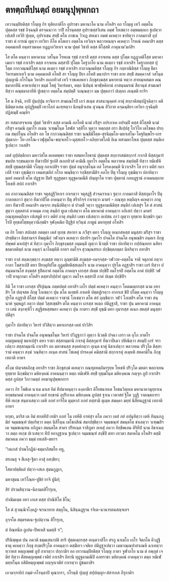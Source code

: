 <h1>ตทตฺถทีปนตฺถํ อยมนุปุพฺพกถา</h1>
<p> เทวานมฺปิยติสฺส รโญฺญ กิร ทุติยภาติโก อุปราชา มหานาโค นาม อโหสิฯ อถ รโญฺญ เทวี อตฺตโน ปุตฺตสฺส รชฺชํ อิจฺฉนฺติ ตรจฺฉนาวา วาปิํ กโรนฺตสฺส อุปราชสฺสวิเสน อมฺพํ โยเชตฺวา อมฺพมตฺถเก ฐเปตฺวา เปเสสิ เทวิยิ ปุเตฺต, อุปราเชน สทฺธิํ คโต ภาชเน วิวเฎ สยเมว อมพํ คเหตฺวา ขาทิตฺวา กาลมกาสิ อุปราชา ตํ การณํ ญตฺวา เทวิยา ภีโต ตโตเยว อตฺตโน เทวิญฺจ พลวาหนญฺจ คเหตฺวา โรหณํ อคมาสิฯ ตสฺส อคฺคมเหสิ อนฺตรามเคฺค ยฎฺฎาลวิหาเร นาม ปุตฺตํ วิชายิ ตสฺส ติโสฺสติ ภาตุนาม’มกํสิฯ</p>


<p>โส ตโต คนฺตฺวา มหาคาเม วสโนฺต โรหเณ รชฺชํ กาเรสิ ตสฺส อจฺจเยน ตสฺส ปุโตฺต ยฎฺฎาลติโสฺส มหาคาเมเยว รชฺชํ กาเรสิฯ ตสฺส อจฺจเยน ตสฺสาปิ ปุโตฺต โคฐาภโย นาม ตเตฺถว รชฺชํ กาเรสิฯ โคฐาภยสฺส ปุโตฺต กากวณฺณติโสฺส นาม ตเตฺถว รชฺชํ กาเรสิฯ กากวณฺณติสฺส รโญฺญ กิร กลฺยาณิติสฺส รโญฺญ ธีตา วิหารมหาเทวี นาม อคฺคมเหสิ อโหสิ สา รโญฺญ ปิยา อโหสิ มนาปาฯ ราชา ตาย สทฺธิํ สมคฺควาสํ วสโนฺต ปุญฺญานิ กโรโนฺต วิหาสิฯ อเถกทิวสํ เทวี ราชเคเหเยว ภิกฺขุสงฺฆสฺส มหาทานํ ทตฺวา สายณฺหสมเย  คณฺธมาลาทีนิ คาหาเปตฺวา ธมฺมํ โสตุํ วิหารํคตา, ตตฺถ นิปนฺนํ พาฬฺหคิลานํ อาสนฺนมรณํ สีลวนฺตํ สามเณรํ ทิสฺวา คณฺธมาลาทีหิ ปูเชตฺวา อตฺตโน สมฺปตฺติํ วเณฺณตฺวา มม ปุตฺตภาวํ ปเตฺถถ ภเนฺตติ ยาจิฯ</p>


<p>โส น อิจฺฉิ, ยาปิ ปุนปฺปุน ยาจิเยวฯ สามเณโรปิ เอวํ สเนฺต สาสนานุคฺคหํ กาตุํ สกฺกาติสมฺปฎิจฺฉิตฺวา คตินิมิตฺตวเสน อุปฎฺฐิตมฺปิ เทวโลกํ ฉเฑฺฑตฺวา นิกนฺติวเสน สุวณฺณ สิวิกาย คจฺฉนฺติยา เทวิยา กุจฺฉิมฺหิ ปฎิสณฺธิํ คณฺหิฯ</p>


<p>สา ทสมาสจฺจเยน ปุตฺตํ วิชายิฯ ตสฺส คามณิ อภโยติ นามํ กริํสุฯ อปรภาเค อปรมฺปิ ตสฺส ติโสฺสติ นามํ กริํสุฯ คามณิ กุมาโร กเมน วเฑฺฒโนฺต โสฬส วสฺสิโก หุตฺวา หตฺถสฺส ถรา สิเปฺปสุ โกวิโท เตโชพล ปรกฺกม สมฺปโนฺน อโหสิฯ อถ โข กากวณฺณติสฺส ราชา นณฺธิมิโตฺต-สุรนิมฺมโล-มหาเสโน-โคฐยิมฺพโร-เถรปุตฺตาภ- โย-ภรโณ-เวฬุสุมโน-ขญฺจเทโว-ผุสฺสเทโว-ลภิยฺยวสโภติ อิเม ทสามหาโยเธ ปุตฺตสฺส สนฺติเก ฐเปตฺวา วาเสสิฯ</p>


<p>เตสํ อุปฺปตฺติกถา มหาวํสโต คเหตพฺพา ราชา ทสมหาโยธานํ ปุตฺตสฺส สกฺการสมํสกฺการํ กาเรสิ ติสฺสกุมารํ ชนปท รกฺขนตฺถาย ทีฆวาปิยํ ฐเปสิ อเถกทิวสํ คามิณี กุมาโร อตฺตโน พลวาหน สมฺปตฺติํ ทิสฺวา ทมิเฬหิ สทฺธิํ ยุชฺฌสฺสามีติ รโญฺญ กถาเปสิฯ ราชา ปุตฺตํ อนุรกฺขโนฺต อลํ โอรคงฺคนฺติ นิวาเรสิฯ โส ยาว ตติยํ กถาเปสิ ราชา กุชฺฌิตฺวา เหมสงฺขลิกํ กโรถ พณฺธิตฺวา รกฺขิสฺสามีติฯ อภโย ปิตุ รโญฺญ กุชฺฌิตฺวา ปลายิตฺวา มลยํ อคมาสิ ตโต ปฎฺฐาย ปิตริ ทุฎฺฐตฺตา ทุฎฺฐคามณีติ ปญฺญาโต ราชา ปุตฺตานํ กลหฎฺฐานํ อาคมนตฺถาย โยเธหิ สปถํ กาเรสิฯ</p>


<p>อถ กากวณฺณติสฺส ราชา จตุสฎฺฐิวิหาเร กาเรตฺวา จตุสฎฺฐิ สํวจฺฉราเนว ฐตฺวา กาลมกาสิ ติสฺสกุมาโร ปิตุกาลกตภาวํ สุตฺวา ทีฆวาปิโต อาคนฺตฺวา ปิตุ สรีรกิจฺจํ กาเรตฺวา มาตรํ - กณฺฑุล หตฺถิญฺจ คเหตฺวา ภาตุ ภยา ทีฆวาปิํ อคมาสิฯ อมจฺจา สนฺนิปติตฺวา ตํ ปวตฺติํ วตฺวา ทุฎฺฐคามณิติสฺส สนฺติกํ เปเสสุํฯ โส ตํ สาสนํ สุตฺวา ภุตฺตสาลํ อาคมฺม ภาตุ สนฺติกํ ทูเต เปเสตฺวา ตโต มหาคามํ อาคนฺตฺวา อภิเสกํ ปตฺวา มาตรํ กณฺฑุลหตฺถิญฺจ เปเสตูติ ยาว ตติยํ ภาตุ สนฺติกํ เลขา เปเสตฺวา อเปสน ภาวํ ญตฺวา ยุทฺธาย นิกฺขมิฯ กุมาโรปิ ยุทฺธสโชฺชหุตฺวานิกฺขมิฯ จุฬงฺคณิย ปิฎฺฐิยํ ทฺวินฺนํ ภาตูนํ มหายุทฺธํ อโหสิฯ</p>


<p>เต  กิร โยธา สปถสฺส กตตฺตา เตสํ ยุเทฺธ สหายา น ภวิํสุฯ ตทา รโญฺญ อเนกสหสฺส มนุสฺสา มริํสุฯ ราชา ปรชฺชิตฺวา ติสฺสามจฺจํ ทิฆตุณิกํ วฬวญฺจ คเหตฺวา ปลายิฯ กุมาโร ปจฺฉโต ปจฺฉโต อนุพณฺธิฯ อนฺตเร ภิกฺขุ ปพฺพตํ มาเปสุํฯ ตํ ทิสฺวา กุมาโร ภิกฺขุสงฺฆสฺส กมฺมนฺติ ญตฺวา นิวตฺติ ราชา ปลายิตฺวา กปฺปณฺทกร นทิยา ชลมาลติตฺถํ นาม คนฺตฺวํ ฉาโตมฺหิติ อาหฯ อมโจฺจ สุวณฺณสรเก ปกฺขิตฺตภตฺตา นิหริตฺวา อทาสิฯ</p>


<p>ราชา กาลํ สลฺลเกฺขตฺวา สงฺฆสฺส ทตฺวา ภุญฺชามิติ สงฺฆสฺส-อมจฺจสฺส-วฬวาย-อตฺตโน จาติ จตุภาคํ กตฺวา กาลา โฆสาเปสิ ตทา ปิยงฺคุทิปโต กุฎุมฺพิยติสฺสเตฺถโร นาม อาคนฺตฺวา ปุรโต อฎฺฐาสิฯ ราชา เถรํ ทิสฺวา ปสนฺนมานโส สงฺฆสฺส ฐปิตภาคํ อตฺตโน ภาคญฺจ เถรสฺส ปเตฺต ปกฺขิปิํ อมโจฺจปิ อตฺตโน ภาคํ ปกฺขิปิ วฬวาปิ ทาตุกามา อโหสิฯ ตสฺสาภิปฺปายํ ญตฺวา อมโจฺจ ตสฺสาปิ ภาคํ ปเตฺต ปกฺขิปิฯ</p>


<p>อิติ โส ราชา เถรสฺส ปริปุณฺณ ภตฺตปตฺตํ อทาสิฯ เถโร ปตฺตํ คเหตฺวา คนฺตฺวา โคตมเตฺถรสฺส นาม อทาสิฯ โส ปญฺจสต ภิกฺขุ โภเชตฺวา ปุน ตโต ลเทฺธหิ ภาเคหิ ปตฺตปูเรตฺวา อากาเส ขิปิ ปโตฺต คนฺตฺวา รโญฺญ ปุรโต อฎฺฐาสิ ติโสฺส ปตฺตํ คเหตฺวา ราชานํ โภเชตฺวา ตโต สยํ ภุญฺชิตฺวา วฬวํ โภเชสิฯ ตโต ราชา สนฺนาหํ จุมฺพฎกํ กตฺวา ปตฺตํ วิสฺสเชฺชสิฯ ตโต คนฺตฺวา เถรสฺส หเตฺถ ปติฎฺฐาสิ, ราชา ปุน มหาคามํ อาคนฺตฺวา เสนํ สงฺกฑฺฑิโว สฎฺฐิสหสฺสพลา คเหตฺวา ปุน ภาตรา สทฺธิํ ยุชฺฌิ ตทา กุมารสฺส อเนก สหสฺสํ มนุสฺสา ปติํสุฯ</p>


<p>กุมาโร ปลายิตฺวา วิหารํ ปวิสิตฺวา มหาเถรสฺส เคหํ ปาวิสิฯ</p>


<p>ราชา ปจฺฉโต ปจฺฉโต อนุพณฺธโนฺต วิหารํ ปวิฎฺฐภาวํ ญตฺวา นิวตฺติ ปจฺฉา เถรา เต อุโภ ภาตโร อญฺญมญฺญํ ขมาเปสุํฯ ตทา ราชา สสฺสกมฺมานิ กาเรตุํ ติสฺสกุมารํ ทีฆวาปิเมว ปหิณิตฺวา สยมฺปิ เภรํ จราเปตฺวา สสฺสกมฺมานิ กาเรสิฯ อถ มหาชนสฺส สงฺคหํกตฺวา กุเนฺต ธาตุํ นิธาเปตฺวา พลวาหน ปริวุโต ติสฺสารามํ คนฺตฺวา สงฺฆํ วณฺทิตฺวา ภเนฺต สาสนํ โชเตตุํ ปารคงฺคํ คมิสฺสามิ สกฺกาเรตุํ อเมฺหหิ สหคามิโน ภิกฺขุ เทถาติ อาหฯ</p>


<p>สโงฺฆ ปญฺจสตภิกฺขุ อทาสิฯ ราชา ภิกฺขุสงฺฆํ คเหตฺวา กณฺฑุลหตฺถิมารุยฺห โยเธหิ ปริวุโต มหตา พลกาเยน ยุทฺธาย  นิกฺขมิตฺวา มหิยงฺคณํ อาคนนฺตฺวา ตตฺถ ทมิเฬหิ สทฺธิํ ยุชฺฌโนฺต มหิยงฺคเณ กญฺจุก ถูปํ กาเรสิฯ ตสฺส ถูปสฺส วิภาวนตฺถํ อยมานุปุพฺพกถาฯ</p>


<p> ภควา กิร โพธิเต นวเม มาเส อิมํ ทีปมาคนฺตฺวา คงฺคาตีเร ติโยชนายเต โยชนวิตฺถเต มหานาควนุยฺยาเน ยกฺขสมาคมํ อาคนฺตฺวา เตสํ ยกฺขานํ อุปริภาเค มหิยงฺคณ ถูปสฺส ฐาเน เวหาสยํ ฐิโต วุฎฺฐิ วาตณฺธการาทีหิ ยเกฺข สนฺตาเสตฺวา เตหิ อภยํ ยาจิโต ตุมฺหากํ อภยํ ทสฺสามิ ตุเมฺห สมคฺคา มยฺหํ นิสีทนฎฺฐานํ เทถาติ อาหฯ</p>


<p>ยกฺขา, มาริส เต อิมํ สกลทีปํ เทมิฯ อภยํ โน เทหีติ อาหํสุฯ ตโต ภควา เตสํ ภยํ อปนุทิตฺวา เตหิ ทินฺนภภูมิยํ จมฺมขณฺฑํ ปตฺถริตฺวา ตตฺถ นิสิโนฺน เตโชกสิณํ สมาปชฺชิตฺวา จมฺมขณฺฑํ สมนฺตโต ชาเลตฺวา วเฑฺฒสิฯ เต จมฺมขเณฺฑน อภิภูนา สมนฺตโต สาคร ปริยเนฺต ราสิภูตา อเหสุํ ภควา อิทฺธิพเลน คิริทีปํ นาม อิธาเนตฺวา ตตฺถ ยเกฺข ปเวเสตฺวา ทีปํ ยถาฎฺฐาเน ฐเปตฺวา จมฺมขณฺฑํ สงฺขิปิ ตทา เทวตา สมาคโม อโหสิฯ ตสฺมิํ สมาคเม ภควา ธมฺมํ เทเสสิ-ตทาฯ</p>


<p>
‘‘เนเกสํ ปาณโกฎีนํ-ธมฺมาภิสมโย อหู,  
  
สรเณสุ จ สีเลสุ-ฐิตา อาสุํ อสงฺขิยา;  
</p>
  
<p>
โสตาปตฺติผลํ ปตฺวา-เสเล สุมนกูฎเก,  
  
มหาสุมน เทวิโณฺท-ปูชิยํ ยาจิ ปูฉิยํ;  
</p>
  
<p>
สิรํ ปรามสิตฺวาน-นิลามลสิโรรุเห,  
  
ปาณิมเตฺต อทา เกเส ตสฺส ปาณิหิโต ชิโน;  
</p>
  
<p>โส ตํ สุวณฺณิจโงฺคฎํ-จเรนาทาย สตฺถุโน, นิสินฺนฎฺฐาน รจิเต-นานารตนสญฺจเยฯ</p>


<p>
อุจฺจโต สตฺตรตเน-ฐเปตฺวาน สิโรรุเห,  
  
ตํ อิณฺทนีล ถูเปน-ปิทเหสิ นมสฺสิ จ’’;  
</p>
  
<p>ปรินิพฺพุเต ปน ภควติ ธมฺมเสนาปติ สาริ ปุตฺตเตฺถรสฺส อเนฺตวาสิโก สรภู นาเมโก เถโร จิตกโต คีวฎฺฐิธาตุ คเหตฺวา ภิกฺขุ สงฺฆปริวุโต อาคนฺตฺวา ตสฺมิํเยว เจติเย ปติฎฺฐาเปตฺวา เมฆวณฺณปาสาเณหิ ฉาเทตฺวา ทฺวาทส หตฺถุเพฺพธํ ถูปํ กาเรตฺวา ปกฺกามิฯ อถ เทวานมฺปิยติสฺส รโญฺญ ภาตา จูฬาภโย นาม ตํ อพฺภุตํ เจติยํ ทิสฺวา ติํสหตฺถุเพฺพธํ เจติยํ กาเรสิฯ อิทานิ ทุฎฺฐคามณีปิ อภยราชา มหิยงฺคณํ อาคนฺตฺวา ตตฺถ ทมิเฬ มทฺทโนฺต อสิติหตฺถุเพฺพธํ กญฺจุกเจติยํ กาเรตฺวา ปูชมกาสิฯ</p>


<p>เอวมจฺจายิกํ  กมฺมํ-กโรนฺตาปิ คุณากรา, กโรนฺติ ปุญฺญํ สปฺปญฺญา-สํสารภส ภีรุกาติฯ</p>





